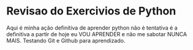 # Revisao do Exercivios de Python
 Aqui é minha ação definitiva de aprender python não é tentativa é a definitiva a partir de hoje eu VOU APRENDER e não me sabotar NUNCA MAIS.
Testando Git e Github para aprendizado.